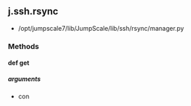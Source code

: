 ## j.ssh.rsync

- /opt/jumpscale7/lib/JumpScale/lib/ssh/rsync/manager.py

### Methods

#### def get 

##### arguments

- con

